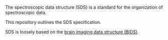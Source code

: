 The spectroscopic data structure (SDS) is a standard for the organization of spectroscopic data.

This repository outlines the SDS specification.

SDS is loosely based on the [brain imaging data structure (BIDS)](https://bids-specification.readthedocs.io).
